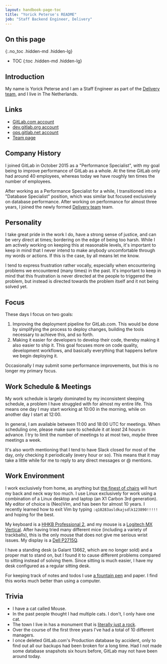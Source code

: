 ```yaml
---
layout: handbook-page-toc
title: "Yorick Peterse's README"
job: "Staff Backend Engineer, Delivery"
---
```


## On this page
{:.no_toc .hidden-md .hidden-lg}

- TOC
{:toc .hidden-md .hidden-lg}

## Introduction

My name is Yorick Peterse and I am a Staff Engineer as part of the
[Delivery team][delivery], and I live in The Netherlands.

## Links

* [GitLab.com account](https://gitlab.com/yorickpeterse)
* [dev.gitlab.org account](https://dev.gitlab.org/yorickpeterse)
* [ops.gitlab.net account](https://ops.gitlab.net/yorickpeterse)
* [Team page](/company/team/#yorickpeterse)

## Company History

I joined GitLab in October 2015 as a "Performance Specialist", with my goal
being to improve performance of GitLab as a whole. At the time GitLab only had
around 40 employees, whereas today we have roughly ten times the number of
employees.

After working as a Performance Specialist for a while, I transitioned into a
"Database Specialist" position, which was similar but focused exclusively on
database performance. After working on performance for almost three years, I
joined the newly formed [Delivery team][delivery] team.

## Personality

I take great pride in the work I do, have a strong sense of justice, and can be
very direct at times; bordering on the edge of being too harsh. While I am
actively working on keeping this at reasonable levels, it's important to keep in
mind that I never intend to make anybody uncomfortable through my words or
actions. If this is the case, by all means let me know.

I tend to express frustration rather vocally, especially when encountering
problems we encountered (many times) in the past. It's important to keep in mind
that this frustration is never directed at the people to triggered the problem,
but instead is directed towards the problem itself and it not being solved yet.

## Focus

These days I focus on two goals:

1. Improving the deployment pipeline for GitLab.com. This would be done by
   simplifying the process to deploy changes, building the tools necessary to
   achieve this, and so forth.
1. Making it easier for developers to develop their code, thereby making it also
   easier to ship it. This goal focuses more on code quality, development
   workflows, and basically everything that happens before we begin deploying
   it.

Occasionally I may submit some performance improvements, but this is no longer
my primary focus.

## Work Schedule & Meetings

My work schedule is largely dominated by my inconsistent sleeping schedule, a
problem I have struggled with for almost my entire life. This means one day I
may start working at 10:00 in the morning, while on another day I start at
12:00.

In general, I am available between 11:00 and 18:00 UTC for meetings. When
scheduling one, please make sure to schedule it _at least_ 24 hours in advance.
I try to limit the number of meetings to at most two, _maybe_ three meetings a
week.

It's also worth mentioning that I tend to have Slack closed for most of the day,
only checking it periodically (every hour or so). This means that it may take a
little while for me to reply to any direct messages or @ mentions.

## Work Environment

I work exclusively from home, as anything but [the finest of chairs][aeron] will
hurt my back and neck way too much. I use Linux exclusively for work using a
combination of a Linux desktop and laptop (an X1 Carbon 3rd generation). My
editor of choice is (Neo)Vim, and has been for almost 10 years. I recently
learned how to exit Vim by typing `:q10283asldkajsdlk123890!!!!!` and hoping for
the best.

My keyboard is a [HHKB Professional 2][hhkb], and my mouse is a [Logitech MX
Vertical][mx-vertical]. After having tried many different mice (including a
variety of trackballs), this is the only mouse that does not give me serious
wrist issues. My display is a [Dell P2715Q][display].

I have a standing desk (a Galant 13662, which are no longer sold) and a proper
mat to stand on, but I found it to cause different problems compared to sitting
instead of solving them. Since sitting is much easier, I have my desk configured
as a regular sitting desk.

For keeping track of notes and todos I use [a fountain pen][pen] and paper. I
find this works much better than using a computer.

## Trivia

* I have a cat called Mouse.
* In the past people thought I had multiple cats. I don't, I only have one cat.
* The town I live in has a monument that is [literally just a rock][keigoed].
* Over the course of the first three years I've had a total of 10 different
  managers.
* I once deleted GitLab.com's Production database by accident, only to find out
  all our backups had been broken for a long time. Had I not made some database
  snapshots six hours before, GitLab may not have been around today.

[delivery]: /handbook/engineering/infrastructure/team/delivery/
[keigoed]: https://nl.wikipedia.org/wiki/Kei_van_Hilversum
[aeron]: https://en.wikipedia.org/wiki/Aeron_chair
[pen]: https://www.waterman.com/en/59-carene
[hhkb]: https://www.hhkeyboard.com/
[mx-vertical]: https://www.logitech.com/en-us/product/mx-vertical-ergonomic-mouse
[display]: https://www.dell.com/ed/business/p/dell-p2715q-monitor/pd?&l=en
